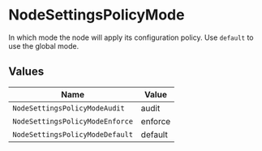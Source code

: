 # NodeSettingsPolicyMode

In which mode the node will apply its configuration policy. Use `default` to use the global mode.


## Values

| Name                            | Value                           |
| ------------------------------- | ------------------------------- |
| `NodeSettingsPolicyModeAudit`   | audit                           |
| `NodeSettingsPolicyModeEnforce` | enforce                         |
| `NodeSettingsPolicyModeDefault` | default                         |
